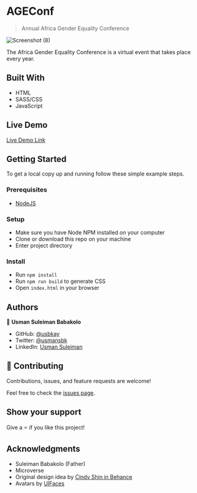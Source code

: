 # AGEConf

> Annual Africa Gender Equality Conference

![Screenshot (8)](https://user-images.githubusercontent.com/10219539/123554488-27e07180-d778-11eb-93e1-e5d31918fc9e.png)

The Africa Gender Equality Conference is a virtual event that takes place every year.

## Built With

- HTML
- SASS/CSS
- JavaScript

## Live Demo

[Live Demo Link](https://usmansbk.github.io/html-css-js-capstone/)

## Getting Started

To get a local copy up and running follow these simple example steps.

### Prerequisites

- [NodeJS](https://nodejs.org/en/)

### Setup

- Make sure you have Node NPM installed on your computer
- Clone or download this repo on your machine
- Enter project directory

### Install

- Run `npm install`
- Run `npm run build` to generate CSS
- Open `index.html` in your browser

## Authors

👤 **Usman Suleiman Babakolo**

- GitHub: [@usbkay](https://github.com/usbkay)
- Twitter: [@usmansbk](https://twitter.com/usmansbk)
- LinkedIn: [Usman Suleiman](https://www.linkedin.com/in/usman-suleiman-82b444140/)

## 🤝 Contributing

Contributions, issues, and feature requests are welcome!

Feel free to check the [issues page](../../issues/).

## Show your support

Give a ⭐️ if you like this project!

## Acknowledgments

- Suleiman Babakolo (Father)
- Microverse
- Original design idea by [Cindy Shin in Behance](https://www.behance.net/adagio07)
- Avatars by [UIFaces](https://uifaces.co/)
